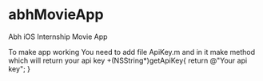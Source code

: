 # abhMovieApp
Abh iOS Internship Movie App

To make app working You need to add file ApiKey.m and in it make method
which will return your api key
 +(NSString*)getApiKey{
return @"Your api key";
} 
